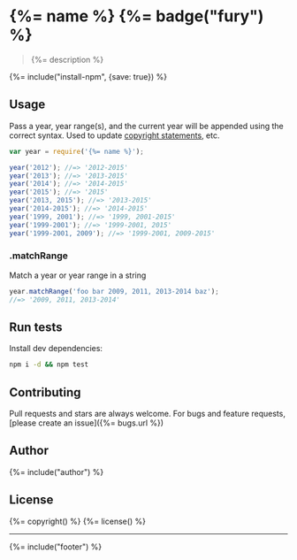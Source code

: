# {%= name %} {%= badge("fury") %}

> {%= description %}

{%= include("install-npm", {save: true}) %}


## Usage

Pass a year, year range(s), and the current year will be appended using the correct syntax. Used to update [copyright statements](https://github.com/jonschlinkert/update-copyright), etc.

```js
var year = require('{%= name %}');

year('2012'); //=> '2012-2015'
year('2013'); //=> '2013-2015'
year('2014'); //=> '2014-2015'
year('2015'); //=> '2015'
year('2013, 2015'); //=> '2013-2015'
year('2014-2015'); //=> '2014-2015'
year('1999, 2001'); //=> '1999, 2001-2015'
year('1999-2001'); //=> '1999-2001, 2015'
year('1999-2001, 2009'); //=> '1999-2001, 2009-2015'
```

### .matchRange

Match a year or year range in a string

```js
year.matchRange('foo bar 2009, 2011, 2013-2014 baz');
//=> '2009, 2011, 2013-2014'
```

## Run tests

Install dev dependencies:

```bash
npm i -d && npm test
```

## Contributing
Pull requests and stars are always welcome. For bugs and feature requests, [please create an issue]({%= bugs.url %})

## Author
{%= include("author") %}

## License
{%= copyright() %}
{%= license() %}

***

{%= include("footer") %}